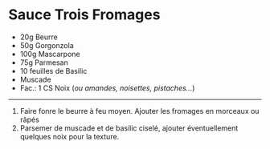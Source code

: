 # Sauce Trois Fromages

- 20g Beurre
- 50g Gorgonzola
- 100g Mascarpone
- 75g Parmesan
- 10 feuilles de Basilic
- Muscade
- Fac.: 1 CS Noix (*ou amandes, noisettes, pistaches...*)

---

1. Faire fonre le beurre à feu moyen. Ajouter les fromages en morceaux ou râpés
2. Parsemer de muscade et de basilic ciselé, ajouter éventuellement quelques noix pour la texture.

